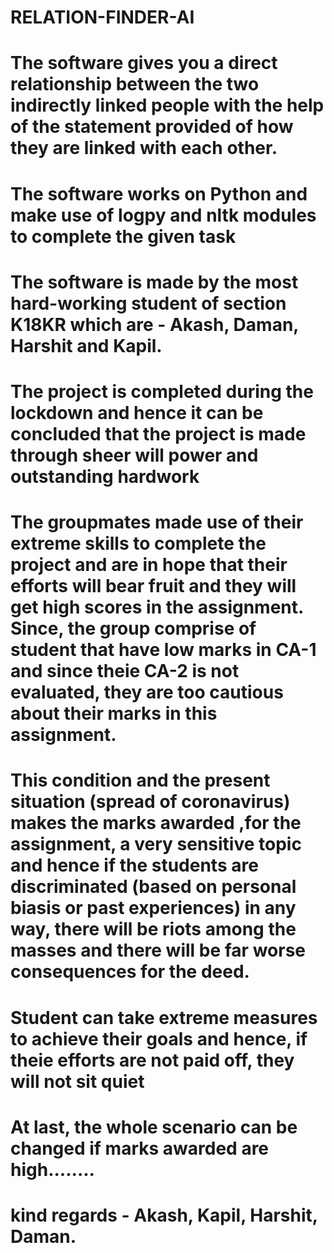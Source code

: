 # RELATION-FINDER-AI
# The software gives you a direct relationship between the two indirectly linked people with the help of the statement provided of how they are linked with each other.
# The software works on Python and make use of logpy and nltk modules to complete the given task
# The software is made by the most hard-working student of section K18KR which are - Akash, Daman, Harshit and Kapil.
# The project is completed during the lockdown and hence it can be concluded that the project is made through sheer will power and outstanding hardwork
# The groupmates made use of their extreme skills to complete the project and are in hope that their efforts will bear fruit and they will get high scores in the assignment. Since, the group comprise of student that have low marks in CA-1 and since theie CA-2 is not evaluated, they are too cautious about their marks in this assignment.
# This condition and the present situation (spread of coronavirus) makes the marks awarded ,for the assignment, a very sensitive topic and hence if the students are discriminated (based on personal biasis or past experiences) in  any way, there will be riots among the masses and there will be far worse consequences for the deed.
# Student can take extreme measures to achieve their goals and hence, if theie efforts are not paid off, they will not sit quiet
# At last, the whole scenario can be changed if marks awarded are high........
# kind regards - Akash, Kapil, Harshit, Daman.

